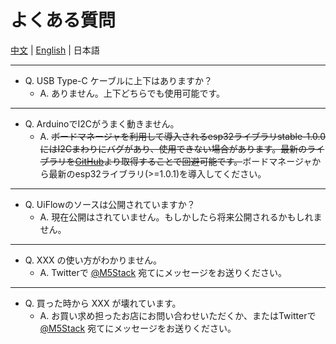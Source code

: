 # よくある質問

[中文](/zh_CN/faq)  | [English](/en/faq) | 日本語

---

- Q. USB Type-C ケーブルに上下はありますか？
  - A. ありません。上下どちらでも使用可能です。

---

- Q. ArduinoでI2Cがうまく動きません。
  - A. ~~ボードマネージャを利用して導入されるesp32ライブラリstable-1.0.0にはI2Cまわりにバグがあり、使用できない場合があります。最新のライブラリを[GitHub](https://github.com/espressif/arduino-esp32)より取得することで回避可能です。~~ボードマネージャから最新のesp32ライブラリ(>=1.0.1)を導入してください。
  
---

- Q. UiFlowのソースは公開されていますか？
  - A. 現在公開はされていません。もしかしたら将来公開されるかもしれません。

---

- Q. XXX の使い方がわかりません。
  - A. Twitterで [@M5Stack](https://twitter.com/M5Stack) 宛てにメッセージをお送りください。

---

- Q. 買った時から XXX が壊れています。
  - A. お買い求め担ったお店にお問い合わせいただくか、またはTwitterで [@M5Stack](https://twitter.com/M5Stack) 宛てにメッセージをお送りください。
